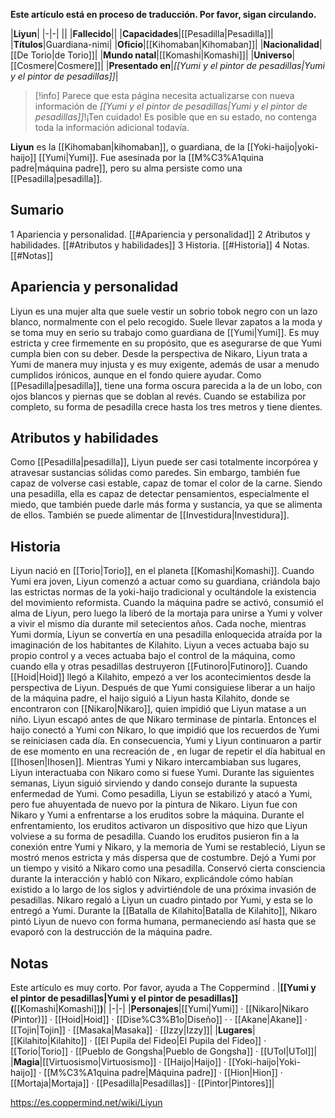 **Este artículo está en proceso de traducción. Por favor, sigan circulando.**


|**Liyun**|
|-|-|
||
|**Fallecido**||
|**Capacidades**|[[Pesadilla\|Pesadilla]]|
|**Títulos**|Guardiana-nimi|
|**Oficio**|[[Kihomaban\|Kihomaban]]|
|**Nacionalidad**|[[De Torio\|de Torio]]|
|**Mundo natal**|[[Komashi\|Komashi]]|
|**Universo**|[[Cosmere\|Cosmere]]|
|**Presentado en**|*[[Yumi y el pintor de pesadillas\|Yumi y el pintor de pesadillas]]*|

> [!info] Parece que esta página necesita actualizarse con nueva información de *[[Yumi y el pintor de pesadillas\|Yumi y el pintor de pesadillas]]*!¡Ten cuidado! Es posible que en su estado, no contenga toda la información adicional todavía.

**Liyun** es la [[Kihomaban\|kihomaban]], o guardiana, de la [[Yoki-haijo\|yoki-haijo]] [[Yumi\|Yumi]]. Fue asesinada por la [[M%C3%A1quina padre\|máquina padre]], pero su alma persiste como una [[Pesadilla\|pesadilla]].

## Sumario

1 Apariencia y personalidad. [[#Apariencia y personalidad]] 
2 Atributos y habilidades. [[#Atributos y habilidades]] 
3 Historia. [[#Historia]] 
4 Notas. [[#Notas]] 


## Apariencia y personalidad
Liyun es una mujer alta que suele vestir un sobrio tobok negro con un lazo blanco, normalmente con el pelo recogido. Suele llevar zapatos a la moda y se toma muy en serio su trabajo como guardiana de [[Yumi\|Yumi]]. Es muy estricta y cree firmemente en su propósito, que es asegurarse de que Yumi cumpla bien con su deber. Desde la perspectiva de Nikaro, Liyun trata a Yumi de manera muy injusta y es muy exigente, además de usar a menudo cumplidos irónicos, aunque en el fondo quiere ayudar.
Como [[Pesadilla\|pesadilla]], tiene una forma oscura parecida a la de un lobo, con ojos blancos y piernas que se doblan al revés. Cuando se estabiliza por completo, su forma de pesadilla crece hasta los tres metros y tiene dientes.

## Atributos y habilidades
Como [[Pesadilla\|pesadilla]], Liyun puede ser casi totalmente incorpórea y atravesar sustancias sólidas como paredes. Sin embargo, también fue capaz de volverse casi estable, capaz de tomar el color de la carne. Siendo una pesadilla, ella es capaz de detectar pensamientos, especialmente el miedo, que también puede darle más forma y sustancia, ya que se alimenta de ellos. También se puede alimentar de [[Investidura\|Investidura]].

## Historia
Liyun nació en [[Torio\|Torio]], en el planeta [[Komashi\|Komashi]]. Cuando Yumi era joven, Liyun comenzó a actuar como su guardiana, criándola bajo las estrictas normas de la yoki-haijo tradicional y ocultándole la existencia del movimiento reformista.
Cuando la máquina padre se activó, consumió el alma de Liyun, pero luego la liberó de la mortaja para unirse a Yumi y volver a vivir el mismo día durante mil setecientos años. Cada noche, mientras Yumi dormía, Liyun se convertía en una pesadilla enloquecida atraída por la imaginación de los habitantes de Kilahito. Liyun a veces actuaba bajo su propio control y a veces actuaba bajo el control de la máquina, como cuando ella y otras pesadillas destruyeron [[Futinoro\|Futinoro]]. Cuando [[Hoid\|Hoid]] llegó a Kilahito, empezó a ver los acontecimientos desde la perspectiva de Liyun. Después de que Yumi consiguiese liberar a un haijo de la máquina padre, el haijo siguió a Liyun hasta Kilahito, donde se encontraron con [[Nikaro\|Nikaro]], quien impidió que Liyun matase a un niño. Liyun escapó antes de que Nikaro terminase de pintarla.
Entonces el haijo conectó a Yumi con Nikaro, lo que impidió que los recuerdos de Yumi se reiniciasen cada día. En consecuencia, Yumi y Liyun continuaron a partir de ese momento en una recreación de , en lugar de repetir el día habitual en [[Ihosen\|Ihosen]]. Mientras Yumi y Nikaro intercambiaban sus lugares, Liyun interactuaba con Nikaro como si fuese Yumi. Durante las siguientes semanas, Liyun siguió sirviendo y dando consejo durante la supuesta enfermedad de Yumi. Como pesadilla, Liyun se estabilizó y atacó a Yumi, pero fue ahuyentada de nuevo por la pintura de Nikaro.
Liyun fue con Nikaro y Yumi a enfrentarse a los eruditos sobre la máquina. Durante el enfrentamiento, los eruditos activaron un dispositivo que hizo que Liyun volviese a su forma de pesadilla.
Cuando los eruditos pusieron fin a la conexión entre Yumi y Nikaro, y la memoria de Yumi se restableció, Liyun se mostró menos estricta y más dispersa que de costumbre. Dejó a Yumi por un tiempo y visitó a Nikaro como una pesadilla. Conservó cierta consciencia durante la interacción y habló con Nikaro, explicándole cómo habían existido a lo largo de los siglos y advirtiéndole de una próxima invasión de pesadillas. Nikaro regaló a Liyun un cuadro pintado por Yumi, y esta se lo entregó a Yumi.
Durante la [[Batalla de Kilahito\|Batalla de Kilahito]], Nikaro pintó Liyun de nuevo con forma humana, permaneciendo así hasta que se evaporó con la destrucción de la máquina padre.

## Notas

Este artículo es muy corto. Por favor, ayuda a The Coppermind .
|**[[Yumi y el pintor de pesadillas\|Yumi y el pintor de pesadillas]] (**[[Komashi\|Komashi]]**)**|
|-|-|
|**Personajes**|[[Yumi\|Yumi]] · [[Nikaro\|Nikaro (Pintor)]] · [[Hoid\|Hoid]] · [[Dise%C3%B1o\|Diseño]] ·  · [[Akane\|Akane]] · [[Tojin\|Tojin]] · [[Masaka\|Masaka]] · [[Izzy\|Izzy]]|
|**Lugares**|[[Kilahito\|Kilahito]] · [[El Pupila del Fideo\|El Pupila del Fideo]] · [[Torio\|Torio]] · [[Pueblo de Gongsha\|Pueblo de Gongsha]] · [[UTol\|UTol]]|
|**Magia**|[[Virtuosismo\|Virtuosismo]] · [[Haijo\|Haijo]] · [[Yoki-haijo\|Yoki-haijo]] · [[M%C3%A1quina padre\|Máquina padre]] · [[Hion\|Hion]] · [[Mortaja\|Mortaja]] · [[Pesadilla\|Pesadillas]] · [[Pintor\|Pintores]]|





https://es.coppermind.net/wiki/Liyun